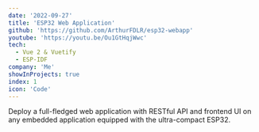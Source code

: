```yaml
---
date: '2022-09-27'
title: 'ESP32 Web Application'
github: 'https://github.com/ArthurFDLR/esp32-webapp'
youtube: 'https://youtu.be/Ou1GtHqjWwc'
tech:
  - Vue 2 & Vuetify
  - ESP-IDF
company: 'Me'
showInProjects: true
index: 1
icon: 'Code'
---
```


Deploy a full-fledged web application with RESTful API and frontend UI on any embedded application equipped with the ultra-compact ESP32.
